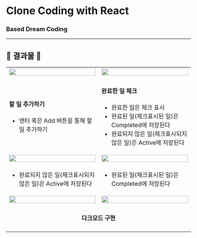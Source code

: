 # Clone Coding with React
### Based Dream Coding


---

## 🎀 결과물 🎀
<table align:"center">
    <tr>
        <td width="50%">
            <img width= "100%" src="https://achieved-syzygy-75c.notion.site/image/https%3A%2F%2Fs3-us-west-2.amazonaws.com%2Fsecure.notion-static.com%2Fcdb214c3-60a8-4ead-bdda-e6a22a1aeaf9%2F%25E1%2584%2589%25E1%2585%25B3%25E1%2584%258F%25E1%2585%25B3%25E1%2584%2585%25E1%2585%25B5%25E1%2586%25AB%25E1%2584%2589%25E1%2585%25A3%25E1%2586%25BA_2023-04-04_%25E1%2584%258B%25E1%2585%25A9%25E1%2584%258C%25E1%2585%25A5%25E1%2586%25AB_2.04.40.png?id=af61d6c3-9e14-47ec-9f7f-19b95596fcc0&table=block&spaceId=3e75a0a4-4d89-445f-aabb-ab8c8edc61f8&width=1800&userId=&cache=v2"?raw=true">
        </td>
        <td width="50%">
            <img width="100%" src="https://achieved-syzygy-75c.notion.site/image/https%3A%2F%2Fs3-us-west-2.amazonaws.com%2Fsecure.notion-static.com%2F254da4c7-f722-4b74-bd30-5f921d6d9158%2F%25E1%2584%2589%25E1%2585%25B3%25E1%2584%258F%25E1%2585%25B3%25E1%2584%2585%25E1%2585%25B5%25E1%2586%25AB%25E1%2584%2589%25E1%2585%25A3%25E1%2586%25BA_2023-04-04_%25E1%2584%258B%25E1%2585%25A9%25E1%2584%258C%25E1%2585%25A5%25E1%2586%25AB_2.04.52.png?id=e217397e-f883-46e6-a19e-7f9c79bf2d65&table=block&spaceId=3e75a0a4-4d89-445f-aabb-ab8c8edc61f8&width=1800&userId=&cache=v2"?raw=true">
        </td>
    </tr>
    <tr>
        <td>
            <h4>할 일 추가하기</h4>
            <ul>
              <li>엔터 혹은 Add 버튼을 통해 할 일 추가하기</li>
            <ul>
        </td>
        <td>
            <h4>완료한 일 체크</h4>
            <ul>
              <li>완료한 일은 체크 표시</li>
              <li>완료된 일(체크표시된 일)은 Completed에 저장된다</li>
              <li>완료되지 않은 일(체크표시되지 않은 일)은 Active에 저장된다</li>
            </ul>
        </td>
    </tr>
        <tr>
        <td width="50%">
            <img width= "100%" src="https://achieved-syzygy-75c.notion.site/image/https%3A%2F%2Fs3-us-west-2.amazonaws.com%2Fsecure.notion-static.com%2F6ee63606-c8ff-42f4-96ba-7f57f112b7a7%2F%25E1%2584%2589%25E1%2585%25B3%25E1%2584%258F%25E1%2585%25B3%25E1%2584%2585%25E1%2585%25B5%25E1%2586%25AB%25E1%2584%2589%25E1%2585%25A3%25E1%2586%25BA_2023-04-04_%25E1%2584%258B%25E1%2585%25A9%25E1%2584%258C%25E1%2585%25A5%25E1%2586%25AB_2.05.07.png?id=d16a3e84-2014-4626-a238-055faaeb899b&table=block&spaceId=3e75a0a4-4d89-445f-aabb-ab8c8edc61f8&width=1800&userId=&cache=v2"?raw=true">
        </td>
        <td width="50%">
            <img width="100%" src="https://achieved-syzygy-75c.notion.site/image/https%3A%2F%2Fs3-us-west-2.amazonaws.com%2Fsecure.notion-static.com%2F9fabd921-cafa-4ee0-b6cb-7c44a186b9b2%2F%25E1%2584%2589%25E1%2585%25B3%25E1%2584%258F%25E1%2585%25B3%25E1%2584%2585%25E1%2585%25B5%25E1%2586%25AB%25E1%2584%2589%25E1%2585%25A3%25E1%2586%25BA_2023-04-04_%25E1%2584%258B%25E1%2585%25A9%25E1%2584%258C%25E1%2585%25A5%25E1%2586%25AB_2.05.00.png?id=a74d67a8-f85b-4822-bbd8-a86c4d9f296c&table=block&spaceId=3e75a0a4-4d89-445f-aabb-ab8c8edc61f8&width=1800&userId=&cache=v2"?raw=true">
        </td>
       </tr>
       <tr>
        <td>
            <ul>
              <li>완료되지 않은 일(체크표시되지 않은 일)은 Active에 저장된다</li>
            <ul>
        </td>
        <td>
            <ul>
              <li>완료된 일(체크표시된 일)은 Completed에 저장된다</li>
            </ul>
        </td>
    </tr>
    <tr>
        <td width="50%">
            <img width= "100%" src="https://achieved-syzygy-75c.notion.site/image/https%3A%2F%2Fs3-us-west-2.amazonaws.com%2Fsecure.notion-static.com%2Fca6fe0eb-2c50-4021-962c-a158c3a5bdfa%2F%25E1%2584%2589%25E1%2585%25B3%25E1%2584%258F%25E1%2585%25B3%25E1%2584%2585%25E1%2585%25B5%25E1%2586%25AB%25E1%2584%2589%25E1%2585%25A3%25E1%2586%25BA_2023-04-04_%25E1%2584%258B%25E1%2585%25A9%25E1%2584%258C%25E1%2585%25A5%25E1%2586%25AB_2.05.36.png?id=5447e23a-7eb3-4057-a2c7-2d2f181dd83e&table=block&spaceId=3e75a0a4-4d89-445f-aabb-ab8c8edc61f8&width=1800&userId=&cache=v2"?raw=true">
        </td>
        <td width="50%">
            <img width="100%" src="https://achieved-syzygy-75c.notion.site/image/https%3A%2F%2Fs3-us-west-2.amazonaws.com%2Fsecure.notion-static.com%2Fbe1d0010-9034-4718-9fa5-48268881e050%2F%25E1%2584%2589%25E1%2585%25B3%25E1%2584%258F%25E1%2585%25B3%25E1%2584%2585%25E1%2585%25B5%25E1%2586%25AB%25E1%2584%2589%25E1%2585%25A3%25E1%2586%25BA_2023-04-04_%25E1%2584%258B%25E1%2585%25A9%25E1%2584%258C%25E1%2585%25A5%25E1%2586%25AB_2.05.24.png?id=d6db46ea-e8e8-4c5e-a838-d35ef2375232&table=block&spaceId=3e75a0a4-4d89-445f-aabb-ab8c8edc61f8&width=1800&userId=&cache=v2"?raw=true">
        </td>
       </tr>
      <tr align = "center">
        <td colspan='2'><h4>다크모드 구현</h4></td>
      </tr>
<table>
